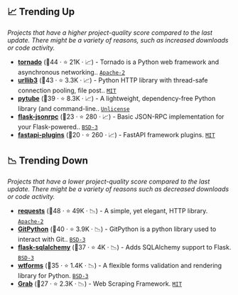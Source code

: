 ## 📈 Trending Up

_Projects that have a higher project-quality score compared to the last update. There might be a variety of reasons, such as increased downloads or code activity._

- <b><a href="https://github.com/tornadoweb/tornado">tornado</a></b> (🥇44 ·  ⭐ 21K · 📈) - Tornado is a Python web framework and asynchronous networking.. <code><a href="http://bit.ly/3nYMfla">Apache-2</a></code>
- <b><a href="https://github.com/urllib3/urllib3">urllib3</a></b> (🥈43 ·  ⭐ 3.3K · 📈) - Python HTTP library with thread-safe connection pooling, file post.. <code><a href="http://bit.ly/34MBwT8">MIT</a></code>
- <b><a href="https://github.com/pytube/pytube">pytube</a></b> (🥈39 ·  ⭐ 8.3K · 📈) - A lightweight, dependency-free Python library (and command-line.. <code><a href="http://bit.ly/3rvuUlR">Unlicense</a></code>
- <b><a href="https://github.com/cenobites/flask-jsonrpc">flask-jsonrpc</a></b> (🥉23 ·  ⭐ 280 · 📈) - Basic JSON-RPC implementation for your Flask-powered.. <code><a href="http://bit.ly/3aKzpTv">BSD-3</a></code> <code><img src="https://flask.palletsprojects.com/en/1.1.x/_static/flask-icon.png" style="display:inline;" width="13" height="13"></code>
- <b><a href="https://github.com/madkote/fastapi-plugins">fastapi-plugins</a></b> (🥉20 ·  ⭐ 260 · 📈) - FastAPI framework plugins. <code><a href="http://bit.ly/34MBwT8">MIT</a></code> <code><img src="https://fastapi.tiangolo.com/img/favicon.png" style="display:inline;" width="13" height="13"></code>

## 📉 Trending Down

_Projects that have a lower project-quality score compared to the last update. There might be a variety of reasons such as decreased downloads or code activity._

- <b><a href="https://github.com/psf/requests">requests</a></b> (🥇48 ·  ⭐ 49K · 📉) - A simple, yet elegant, HTTP library. <code><a href="http://bit.ly/3nYMfla">Apache-2</a></code>
- <b><a href="https://github.com/gitpython-developers/GitPython">GitPython</a></b> (🥇40 ·  ⭐ 3.9K · 📉) - GitPython is a python library used to interact with Git.. <code><a href="http://bit.ly/3aKzpTv">BSD-3</a></code>
- <b><a href="https://github.com/pallets-eco/flask-sqlalchemy">flask-sqlalchemy</a></b> (🥇37 ·  ⭐ 4K · 📉) - Adds SQLAlchemy support to Flask. <code><a href="http://bit.ly/3aKzpTv">BSD-3</a></code> <code><img src="https://flask.palletsprojects.com/en/1.1.x/_static/flask-icon.png" style="display:inline;" width="13" height="13"></code>
- <b><a href="https://github.com/wtforms/wtforms">wtforms</a></b> (🥉35 ·  ⭐ 1.4K · 📉) - A flexible forms validation and rendering library for Python. <code><a href="http://bit.ly/3aKzpTv">BSD-3</a></code>
- <b><a href="https://github.com/lorien/grab">Grab</a></b> (🥉27 ·  ⭐ 2.3K · 📉) - Web Scraping Framework. <code><a href="http://bit.ly/34MBwT8">MIT</a></code>

